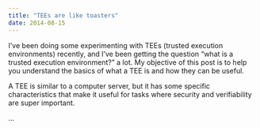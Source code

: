```yaml
---
title: "TEEs are like toasters"
date: 2014-08-15
---
```


I’ve been doing some experimenting with TEEs (trusted execution environments) recently, and I’ve been getting the question “what is a trusted execution environment?” a lot.  My objective of this post is to help you understand the basics of what a TEE is and how they can be useful.

A TEE is similar to a computer server, but it has some specific characteristics that make it useful for tasks where security and verifiability are super important.

…
